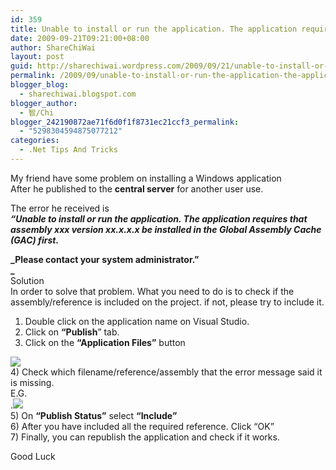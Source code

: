 ```yaml
---
id: 359
title: Unable to install or run the application. The application requires that assembly xxx version xx.x.x.x be installed in the Global Assembly Cache (GAC)
date: 2009-09-21T09:21:00+08:00
author: ShareChiWai
layout: post
guid: http://sharechiwai.wordpress.com/2009/09/21/unable-to-install-or-run-the-application-the-application-requires-that-assembly-xxx-version-xx-x-x-x-be-installed-in-the-global-assembly-cache-gac
permalink: /2009/09/unable-to-install-or-run-the-application-the-application-requires-that-assembly-xxx-version-xx-x-x-x-be-installed-in-the-global-assembly-cache-gac/
blogger_blog:
  - sharechiwai.blogspot.com
blogger_author:
  - 智/Chi
blogger_242190872ae71f6d0f1f8731ec21ccf3_permalink:
  - "5298304594875077212"
categories:
  - .Net Tips And Tricks
---
```

My friend have some problem on installing a Windows application  
After he published to the **central server** for another user use.

The error he received is  
**_&#8220;Unable to install or run the application. The application requires that assembly xxx version xx.x.x.x be installed in the Global Assembly Cache (GAC) first._**

**_Please contact your system administrator.&#8221;  
_**  
Solution  
In order to solve that problem. What you need to do is to check if the assembly/reference is included on the project. if not, please try to include it.

1) Double click on the application name on Visual Studio.  
2) Click on **&#8220;Publish**&#8221; tab.  
3) Click on the **&#8220;Application Files&#8221;** button

![](http://social.msdn.microsoft.com/Forums/getfile/98701)  
4) Check which filename/reference/assembly that the error message said it is missing.  
E.G.  
.![](http://social.msdn.microsoft.com/Forums/getfile/98700)  
5) On **&#8220;Publish Status&#8221;** select **&#8220;Include&#8221;**  
6) After you have included all the required reference. Click &#8220;OK&#8221;  
7) Finally, you can republish the application and check if it works.

Good Luck